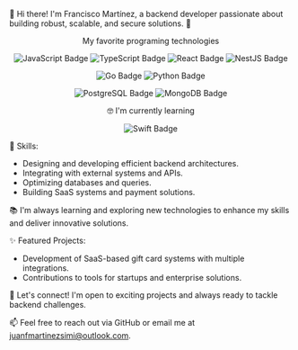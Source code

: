   👋 Hi there! I'm Francisco Martínez, a backend developer passionate about building robust, scalable, and secure solutions. 🚀
<div align="center">

My favorite programing technologies


![JavaScript Badge](https://img.shields.io/badge/JavaScript-F7DF1E?logo=javascript&logoColor=000&style=for-the-badge) ![TypeScript Badge](https://img.shields.io/badge/TypeScript-3178C6?logo=typescript&logoColor=fff&style=for-the-badge) ![React Badge](https://img.shields.io/badge/React-61DAFB?logo=react&logoColor=000&style=for-the-badge) ![NestJS Badge](https://img.shields.io/badge/NestJS-E0234E?logo=nestjs&logoColor=fff&style=for-the-badge)

![Go Badge](https://img.shields.io/badge/Go-00ADD8?logo=go&logoColor=fff&style=for-the-badge) ![Python Badge](https://img.shields.io/badge/Python-3776AB?logo=python&logoColor=fff&style=for-the-badge)

![PostgreSQL Badge](https://img.shields.io/badge/PostgreSQL-4169E1?logo=postgresql&logoColor=fff&style=for-the-badge) ![MongoDB Badge](https://img.shields.io/badge/MongoDB-47A248?logo=mongodb&logoColor=fff&style=for-the-badge)

🤓 I'm currently learning

![Swift Badge](https://img.shields.io/badge/Swift-F05138?logo=swift&logoColor=fff&style=for-the-badge)

</div>
🔧 Skills:

- Designing and developing efficient backend architectures.
- Integrating with external systems and APIs.
- Optimizing databases and queries.
- Building SaaS systems and payment solutions.

📚 I'm always learning and exploring new technologies to enhance my skills and deliver innovative solutions.

✨ Featured Projects:

- Development of SaaS-based gift card systems with multiple integrations.
- Contributions to tools for startups and enterprise solutions.

🤝 Let's connect! I'm open to exciting projects and always ready to tackle backend challenges.

📫 Feel free to reach out via GitHub or email me at <juanfmartinezsimi@outlook.com>.

